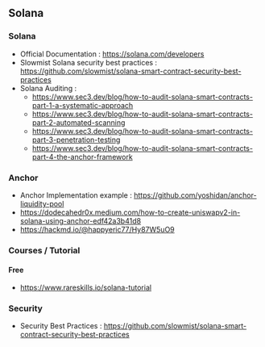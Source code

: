 ## Solana
### Solana
- Official Documentation : https://solana.com/developers
- Slowmist Solana security best practices : https://github.com/slowmist/solana-smart-contract-security-best-practices
- Solana Auditing :
    - https://www.sec3.dev/blog/how-to-audit-solana-smart-contracts-part-1-a-systematic-approach
    -  https://www.sec3.dev/blog/how-to-audit-solana-smart-contracts-part-2-automated-scanning
    -  https://www.sec3.dev/blog/how-to-audit-solana-smart-contracts-part-3-penetration-testing
    -  https://www.sec3.dev/blog/how-to-audit-solana-smart-contracts-part-4-the-anchor-framework
### Anchor
- Anchor Implementation example : https://github.com/yoshidan/anchor-liquidity-pool
- https://dodecahedr0x.medium.com/how-to-create-uniswapv2-in-solana-using-anchor-edf42a3b41d8
- https://hackmd.io/@happyeric77/Hy87W5uO9

### Courses / Tutorial
#### Free
- https://www.rareskills.io/solana-tutorial

### Security
- Security Best Practices : https://github.com/slowmist/solana-smart-contract-security-best-practices